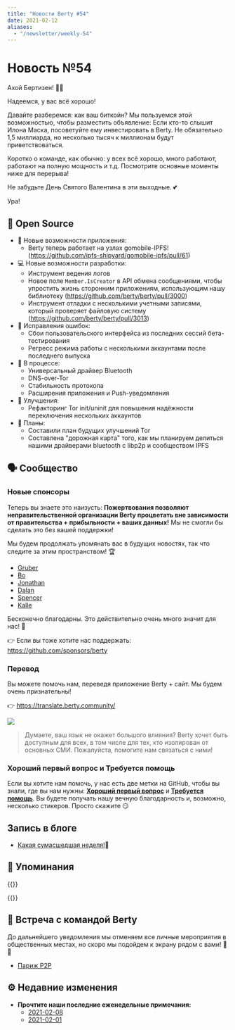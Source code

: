 ```yaml
---
title: "Новости Berty #54"
date: 2021-02-12
aliases:
  - "/newsletter/weekly-54"
---
```


# Новость №54

Ахой Бертизен! 🏴‍☠️

Надеемся, у вас всё хорошо!

Давайте разберемся: как ваш биткойн? Мы пользуемся этой возможностью, чтобы разместить объявление: Если кто-то слышит Илона Маска, посоветуйте ему инвестировать в Berty. Не обязательно 1,5 миллиарда, но несколько тысяч к миллионам будут приветствоваться.

Коротко о команде, как обычно: у всех всё хорошо, много работают, работают на полную мощность и т.д.  Посмотрите основные моменты ниже для перерыва!

Не забудьте День Святого Валентина в эти выходные. 💕

Ура!


## 🚀 Open Source

* 🎁 Новые возможности приложения:
    * Berty теперь работает на узлах gomobile-IPFS! (https://github.com/ipfs-shipyard/gomobile-ipfs/pull/61)
* 💻 Новые возможности разработки:
    * Инструмент ведения логов
    * Новое поле `Member.IsCreator` в API обмена сообщениями, чтобы упростить жизнь сторонним приложениям, использующим нашу библиотеку (https://github.com/berty/berty/pull/3000)
    * Инструмент отладки с несколькими учетными записями, который проверяет файловую систему (https://github.com/berty/berty/pull/3013)
* 🐜 Исправления ошибок:
    * Сбои пользовательского интерфейса из последних сессий бета-тестирования
    * Регресс режима работы с несколькими аккаунтами после последнего выпуска
* 🔨 В процессе:
    * Универсальный драйвер Bluetooth
    * DNS-over-Tor
    * Стабильность протокола
    * Расширения приложения и Push-уведомления
* 🌟 Улучшения:
    * Рефакторинг Tor init/uninit для повышения надёжности переключения нескольких аккаунтов
* 🧠 Планы:
    * Составили план будущих улучшений Tor
    * Составлена "дорожная карта" того, как мы планируем делиться нашими драйверами bluetooth с libp2p и сообществом IPFS


## 🗣️ Сообщество

### Новые спонсоры

Теперь вы знаете это наизусть: **Пожертвования позволяют неправительственной организации Berty процветать вне зависимости от правительства + прибыльности + ваших данных!** Мы не смогли бы сделать это без вашей поддержки!

Мы будем продолжать упомянать вас в будущих новостях, так что следите за этим пространством! 🏆

* [Gruber](https://github.com/CloudGruber)
* [Bo](https://github.com/bjeanes)
* [Jonathan](https://github.com/jedahan)
* [Dalan](https://github.com/dalanmiller)
* [Spencer](https://github.com/stbrody)
* [Kalle](https://github.com/jilleJr)

Бесконечно благодарны. Это действительно очень много значит для нас! 🧡

👉 Если вы тоже хотите нас поддержать: https://github.com/sponsors/berty

### Перевод

Вы можете помочь нам, переведя приложение Berty + сайт. Мы будем очень признательны!

👉 https://translate.berty.community/

![](https://i.imgur.com/T4EPaJt.png)

> Думаете, ваш язык не окажет большого влияния? Berty хочет быть доступным для всех, в том числе для тех, кто изолирован от основных СМИ. Пожалуйста, помогите нам связаться с ними!


### Хороший первый вопрос и Требуется помощь

Если вы хотите нам помочь, у нас есть две метки на GitHub, чтобы вы знали, где вы нам нужны: [**Хороший первый вопрос**](https://github.com/issues?q=is%3Aissue+is%3Aopen+org%3Aberty+label%3A%22good+first+issue%22+sort%3Aupdated-desc) и [ **Требуется помощь**](https://github.com/issues?q=is%3Aissue+is%3Aopen+org%3Aberty+label%3A%22help+wanted%22+sort%3Aupdated-desc+). Вы будете получать нашу вечную благодарность и, возможно, несколько стикеров. Просто скажите 😏

## Запись в блоге

* [Какая сумасшедшая неделя!](https://berty.tech/blog/hackernews-reddit-week/)🚀

## 💌 Упоминания


{{<tweet id="1357732170194956290">}}

{{<tweet id="1359809413129863173">}}


## 🎉 Встреча с командой Berty

До дальнейшего уведомления мы отменяем все личные мероприятия в общественных местах, но скоро мы подойдем к экрану рядом с вами! 🚧🚧

* [Париж P2P](https://p2p.paris/)

## ⚙️ Недавние изменения

* **Прочтите наши последние еженедельные примечания:**
    * [2021-02-08](https://github.com/berty/community/blob/master/meeting-notes/2021/Q1/2021-02-08--staff-team-weekly-sync.md)
    * [2021-02-01](https://github.com/berty/community/blob/master/meeting-notes/2021/Q1/2021-02-01--staff-team-weekly-sync.md)


  

